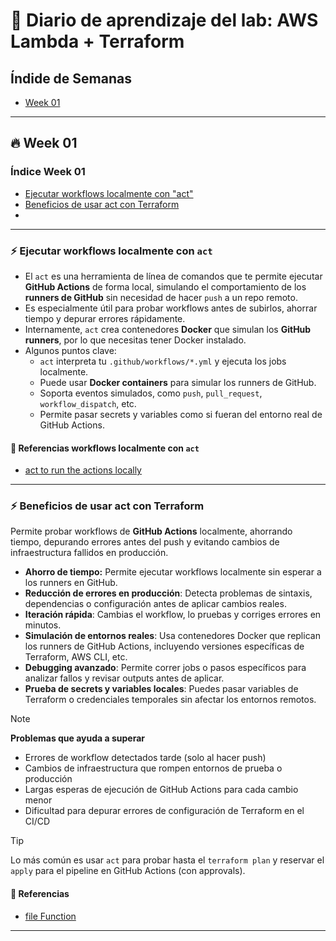 # 🧪 Diario de aprendizaje del lab: AWS Lambda + Terraform

## Índide de Semanas
- [Week 01](#week-01)

---

## 🔥 Week 01 <a name="week-01"></a>

### Índice Week 01
- [Ejecutar workflows localmente con "act"](#local-act)
- [Beneficios de usar act con Terraform](#act-terraform)
- [](#)

---

### ⚡ Ejecutar workflows localmente con `act` <a name="local-act"></a>
- El `act` es una herramienta de línea de comandos que te permite ejecutar **GitHub Actions** de forma local, simulando el comportamiento de los **runners de GitHub** sin necesidad de hacer `push` a un repo remoto. 
- Es especialmente útil para probar workflows antes de subirlos, ahorrar tiempo y depurar errores rápidamente.
- Internamente, `act` crea contenedores **Docker** que simulan los **GitHub runners**, por lo que necesitas tener Docker instalado.
- Algunos puntos clave:
    - `act` interpreta tu `.github/workflows/*.yml` y ejecuta los jobs localmente.
    - Puede usar **Docker containers** para simular los runners de GitHub.
    - Soporta eventos simulados, como `push`, `pull_request`, `workflow_dispatch`, etc.
    - Permite pasar secrets y variables como si fueran del entorno real de GitHub Actions.

#### 🔗 Referencias workflows localmente con `act`
- [act to run the actions locally](https://github.com/nektos/act)

---

### ⚡ Beneficios de usar act con Terraform <a name="act-terraform"></a>
Permite probar workflows de **GitHub Actions** localmente, ahorrando tiempo, depurando errores antes del push y evitando cambios de infraestructura fallidos en producción.
- **Ahorro de tiempo:** Permite ejecutar workflows localmente sin esperar a los runners en GitHub.
- **Reducción de errores en producción**: Detecta problemas de sintaxis, dependencias o configuración antes de aplicar cambios reales.
- **Iteración rápida**: Cambias el workflow, lo pruebas y corriges errores en minutos.
- **Simulación de entornos reales**: Usa contenedores Docker que replican los runners de GitHub Actions, incluyendo versiones específicas de Terraform, AWS CLI, etc.
- **Debugging avanzado**: Permite correr jobs o pasos específicos para analizar fallos y revisar outputs antes de aplicar.
- **Prueba de secrets y variables locales**: Puedes pasar variables de Terraform o credenciales temporales sin afectar los entornos remotos.

> [!NOTE]
> **Problemas que ayuda a superar**<br>
> - Errores de workflow detectados tarde (solo al hacer push)
> - Cambios de infraestructura que rompen entornos de prueba o producción
> - Largas esperas de ejecución de GitHub Actions para cada cambio menor
> - Dificultad para depurar errores de configuración de Terraform en el CI/CD

> [!TIP]
> Lo más común es usar `act` para probar hasta el `terraform plan` y reservar el `apply` para el pipeline en GitHub Actions (con approvals).

#### 🔗 Referencias
- [file Function](https://developer.hashicorp.com/terraform/language/functions/file)

---